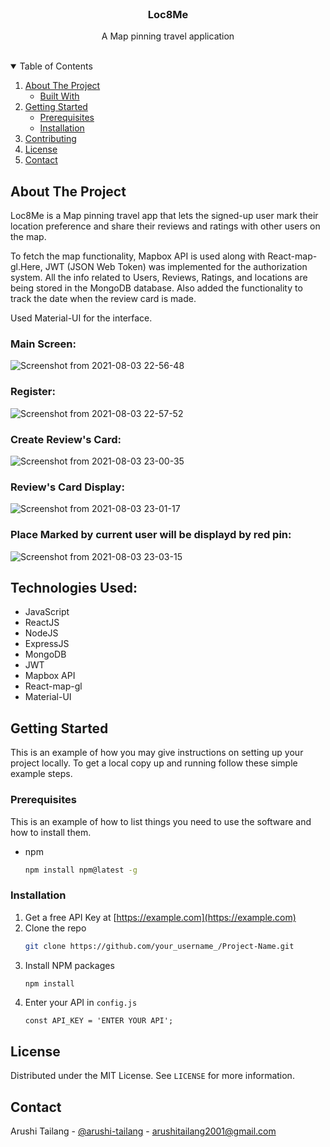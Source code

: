
<br />
<p align="center">
  <h3 align="center">Loc8Me</h3>

  <p align="center">
   A Map pinning travel application
    <br />
    </p>
</p>
<br />
<!-- TABLE OF CONTENTS -->
<details open="open">
  <summary>Table of Contents</summary>
  <ol>
    <li>
      <a href="#about-the-project">About The Project</a>
      <ul>
        <li><a href="#built-with">Built With</a></li>
      </ul>
    </li>
    <li>
      <a href="#getting-started">Getting Started</a>
      <ul>
        <li><a href="#prerequisites">Prerequisites</a></li>
        <li><a href="#installation">Installation</a></li>
      </ul>
    </li>
    <li><a href="#contributing">Contributing</a></li>
    <li><a href="#license">License</a></li>
    <li><a href="#contact">Contact</a></li>
  </ol>
</details>


<!-- ABOUT THE PROJECT -->
## About The Project
  
Loc8Me is a Map pinning travel app that lets the signed-up user mark their location preference and share their reviews and ratings with other users on the map. 

To fetch the map functionality, Mapbox API is used along with React-map-gl.Here, JWT (JSON Web Token) was implemented for the authorization system. All the info related to Users, Reviews, Ratings, and locations are being stored in the MongoDB database. Also added the functionality to track the date when the review card is made.

Used Material-UI for the interface.
  
  ### Main Screen:
![Screenshot from 2021-08-03 22-56-48](https://user-images.githubusercontent.com/75250092/128062728-5c3b004b-2287-443a-82a8-92883f7923ea.png)

### Register:
![Screenshot from 2021-08-03 22-57-52](https://user-images.githubusercontent.com/75250092/128062836-0934415c-110c-4a86-9dd4-14116dc2ea82.png)
### Create Review's Card:
![Screenshot from 2021-08-03 23-00-35](https://user-images.githubusercontent.com/75250092/128063190-ffba6f7d-71b5-454c-ba7d-2f918736a47f.png)
### Review's Card Display:
![Screenshot from 2021-08-03 23-01-17](https://user-images.githubusercontent.com/75250092/128063277-898c1552-4e04-4970-9565-20b06a27b907.png)
### Place Marked by current user will be displayd by red pin:
![Screenshot from 2021-08-03 23-03-15](https://user-images.githubusercontent.com/75250092/128063369-61732569-a0b0-4698-87fd-f83d8856d32a.png)


## Technologies Used:

- JavaScript
- ReactJS
- NodeJS
- ExpressJS
- MongoDB
- JWT
- Mapbox API
- React-map-gl
- Material-UI






<!-- GETTING STARTED -->
## Getting Started

This is an example of how you may give instructions on setting up your project locally.
To get a local copy up and running follow these simple example steps.

### Prerequisites

This is an example of how to list things you need to use the software and how to install them.
* npm
  ```sh
  npm install npm@latest -g
  ```

### Installation

1. Get a free API Key at [https://example.com](https://example.com)
2. Clone the repo
   ```sh
   git clone https://github.com/your_username_/Project-Name.git
   ```
3. Install NPM packages
   ```sh
   npm install
   ```
4. Enter your API in `config.js`
   ```JS
   const API_KEY = 'ENTER YOUR API';
   ```




## License

Distributed under the MIT License. See `LICENSE` for more information.



<!-- CONTACT -->
## Contact

Arushi Tailang - [@arushi-tailang](https://www.linkedin.com/in/arushi-tailang-1a23001b0/) - arushitailang2001@gmail.com












